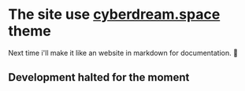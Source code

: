 # The site use [cyberdream.space](cyberdream.space) theme
Next time i'll make it like an website in markdown for documentation. :blue_heart:

## Development halted for the moment
